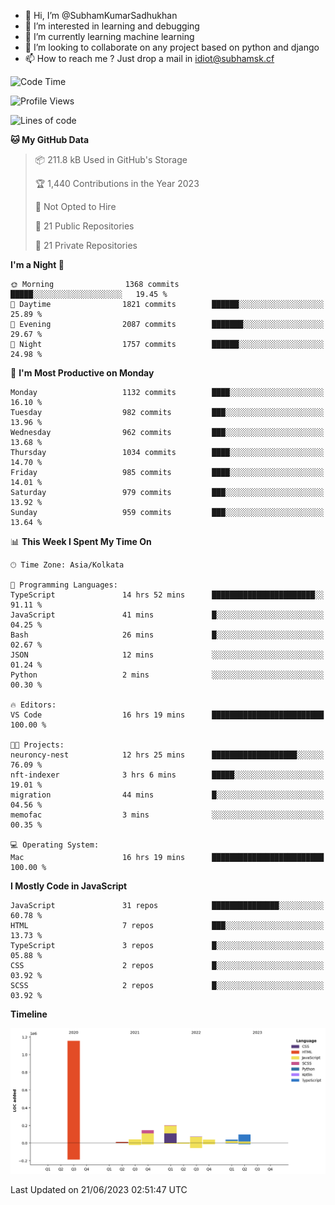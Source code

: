 - 👋 Hi, I’m @SubhamKumarSadhukhan
- 👀 I’m interested in learning and debugging
- 🌱 I’m currently learning machine learning
- 💞️ I’m looking to collaborate on any project based on python and django
- 📫 How to reach me ?
      Just drop a mail in idiot@subhamsk.cf

<!---
SubhamKumarSadhukhan/SubhamKumarSadhukhan is a ✨ special ✨ repository because its `README.md` (this file) appears on your GitHub profile.
You can click the Preview link to take a look at your changes.
--->


<!--START_SECTION:waka-->
![Code Time](http://img.shields.io/badge/Code%20Time-1%2C245%20hrs-blue)

![Profile Views](http://img.shields.io/badge/Profile%20Views-11-blue)

![Lines of code](https://img.shields.io/badge/From%20Hello%20World%20I%27ve%20Written-1.8%20million%20lines%20of%20code-blue)

**🐱 My GitHub Data** 

> 📦 211.8 kB Used in GitHub's Storage 
 > 
> 🏆 1,440 Contributions in the Year 2023
 > 
> 🚫 Not Opted to Hire
 > 
> 📜 21 Public Repositories 
 > 
> 🔑 21 Private Repositories 
 > 
**I'm a Night 🦉** 

```text
🌞 Morning                1368 commits        █████░░░░░░░░░░░░░░░░░░░░   19.45 % 
🌆 Daytime                1821 commits        ██████░░░░░░░░░░░░░░░░░░░   25.89 % 
🌃 Evening                2087 commits        ███████░░░░░░░░░░░░░░░░░░   29.67 % 
🌙 Night                  1757 commits        ██████░░░░░░░░░░░░░░░░░░░   24.98 % 
```
📅 **I'm Most Productive on Monday** 

```text
Monday                   1132 commits        ████░░░░░░░░░░░░░░░░░░░░░   16.10 % 
Tuesday                  982 commits         ███░░░░░░░░░░░░░░░░░░░░░░   13.96 % 
Wednesday                962 commits         ███░░░░░░░░░░░░░░░░░░░░░░   13.68 % 
Thursday                 1034 commits        ████░░░░░░░░░░░░░░░░░░░░░   14.70 % 
Friday                   985 commits         ████░░░░░░░░░░░░░░░░░░░░░   14.01 % 
Saturday                 979 commits         ███░░░░░░░░░░░░░░░░░░░░░░   13.92 % 
Sunday                   959 commits         ███░░░░░░░░░░░░░░░░░░░░░░   13.64 % 
```


📊 **This Week I Spent My Time On** 

```text
🕑︎ Time Zone: Asia/Kolkata

💬 Programming Languages: 
TypeScript               14 hrs 52 mins      ███████████████████████░░   91.11 % 
JavaScript               41 mins             █░░░░░░░░░░░░░░░░░░░░░░░░   04.25 % 
Bash                     26 mins             █░░░░░░░░░░░░░░░░░░░░░░░░   02.67 % 
JSON                     12 mins             ░░░░░░░░░░░░░░░░░░░░░░░░░   01.24 % 
Python                   2 mins              ░░░░░░░░░░░░░░░░░░░░░░░░░   00.30 % 

🔥 Editors: 
VS Code                  16 hrs 19 mins      █████████████████████████   100.00 % 

🐱‍💻 Projects: 
neuroncy-nest            12 hrs 25 mins      ███████████████████░░░░░░   76.09 % 
nft-indexer              3 hrs 6 mins        █████░░░░░░░░░░░░░░░░░░░░   19.01 % 
migration                44 mins             █░░░░░░░░░░░░░░░░░░░░░░░░   04.56 % 
memofac                  3 mins              ░░░░░░░░░░░░░░░░░░░░░░░░░   00.35 % 

💻 Operating System: 
Mac                      16 hrs 19 mins      █████████████████████████   100.00 % 
```

**I Mostly Code in JavaScript** 

```text
JavaScript               31 repos            ███████████████░░░░░░░░░░   60.78 % 
HTML                     7 repos             ███░░░░░░░░░░░░░░░░░░░░░░   13.73 % 
TypeScript               3 repos             █░░░░░░░░░░░░░░░░░░░░░░░░   05.88 % 
CSS                      2 repos             █░░░░░░░░░░░░░░░░░░░░░░░░   03.92 % 
SCSS                     2 repos             █░░░░░░░░░░░░░░░░░░░░░░░░   03.92 % 
```



**Timeline**

![Lines of Code chart](https://raw.githubusercontent.com/SubhamKumarSadhukhan/SubhamKumarSadhukhan/main/assets/bar_graph.png)


 Last Updated on 21/06/2023 02:51:47 UTC
<!--END_SECTION:waka-->
